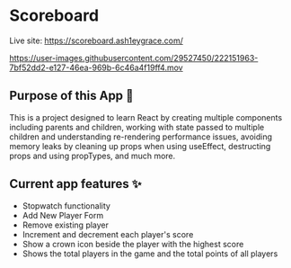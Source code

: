 # Scoreboard

Live site: https://scoreboard.ash1eygrace.com/

https://user-images.githubusercontent.com/29527450/222151963-7bf52dd2-e127-46ea-969b-6c46a4f19ff4.mov

## Purpose of this App 🤖

This is a project designed to learn React by creating multiple components including parents and children, working with state passed to multiple children and understanding re-rendering performance issues, avoiding memory leaks by cleaning up props when using useEffect, destructing props and using propTypes, and much more.

## Current app features ✨

- Stopwatch functionality 
- Add New Player Form 
- Remove existing player
- Increment and decrement each player's score
- Show a crown icon beside the player with the highest score
- Shows the total players in the game and the total points of all players